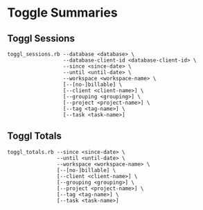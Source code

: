 # Toggle Summaries

## Toggl Sessions

    toggl_sessions.rb --database <database> \
                      --database-client-id <database-client-id> \
                      --since <since-date> \
                      --until <until-date> \
                      --workspace <workspace-name> \
                      [--[no-]billable] \
                      [--client <client-name>] \
                      [--grouping <grouping>] \
                      [--project <project-name>] \
                      [--tag <tag-name>] \
                      [--task <task-name>]

## Toggl Totals

    toggl_totals.rb --since <since-date> \
                    --until <until-date> \
                    --workspace <workspace-name> \
                    [--[no-]billable] \
                    [--client <client-name>] \
                    [--grouping <grouping>] \
                    [--project <project-name>] \
                    [--tag <tag-name>] \
                    [--task <task-name>]

